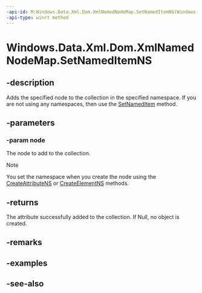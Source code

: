 ```yaml
---
-api-id: M:Windows.Data.Xml.Dom.XmlNamedNodeMap.SetNamedItemNS(Windows.Data.Xml.Dom.IXmlNode)
-api-type: winrt method
---
```


<!-- Method syntax
public Windows.Data.Xml.Dom.IXmlNode SetNamedItemNS(Windows.Data.Xml.Dom.IXmlNode node)
-->

# Windows.Data.Xml.Dom.XmlNamedNodeMap.SetNamedItemNS

## -description
Adds the specified node to the collection in the specified namespace. If you are not using any namespaces, then use the [SetNamedItem](xmlnamednodemap_setnameditem.md) method.

## -parameters
### -param node
The node to add to the collection.

> [!NOTE]
> You set the namespace when you create the node using the [CreateAttributeNS](xmldocument_createattributens.md) or [CreateElementNS](xmldocument_createelementns.md) methods.

## -returns
The attribute successfully added to the collection. If Null, no object is created.

## -remarks

## -examples

## -see-also
